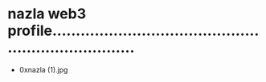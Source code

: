 # nazla web3 profile.......................................................................
- 0xnazla (1).jpg

